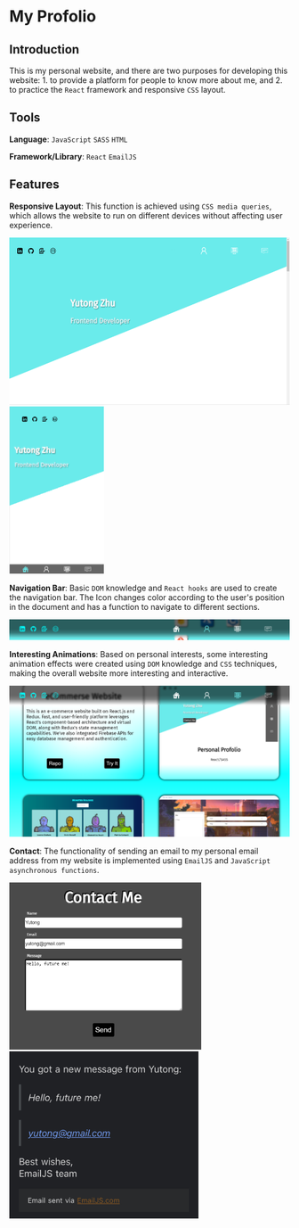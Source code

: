 # My Profolio
## Introduction
This is my personal website, and there are two purposes for developing this website: 1. to provide a platform for people to know more about me, and 2. to practice the `React` framework and responsive `CSS` layout.
## Tools
**Language**: `JavaScript`  `SASS`  `HTML`

**Framework/Library**: `React` `EmailJS` 

## Features
**Responsive Layout**: This function is achieved using `CSS media queries`, which allows the website to run on different devices without affecting user experience.

<img src="/src/OtherFile/README1.png" height="300"/> <img src="/src/OtherFile/README2.png" height="300"/> 

**Navigation Bar**: Basic `DOM` knowledge and `React hooks` are used to create the navigation bar. The Icon changes color according to the user's position in the document and has a function to navigate to different sections.

![Navigation Bar](/src/OtherFile/README3.png)

**Interesting Animations**: Based on personal interests, some interesting animation effects were created using `DOM` knowledge and `CSS` techniques, making the overall website more interesting and interactive.

![Card Animation](/src/OtherFile/README4.png)

**Contact**: The functionality of sending an email to my personal email address from my website is implemented using `EmailJS` and `JavaScript asynchronous functions`.

<img src="/src/OtherFile/README5.png" height="300"/>  <img src="/src/OtherFile/README6.jpg" height="300"/> 




